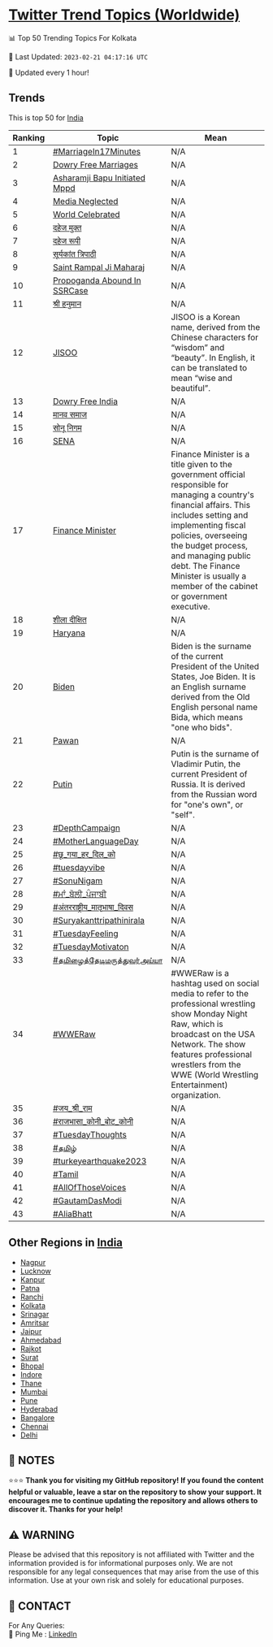 [Twitter Trend Topics (Worldwide)](https://github.com/ErcinDedeoglu/Twitter-Trend-Topics)
==========


📊 Top 50 Trending Topics For Kolkata

📆 Last Updated: `2023-02-21 04:17:16 UTC`

🔧 Updated every 1 hour!


## Trends

This is top 50 for [India](</India>)

| Ranking | Topic | Mean |
| ------- | ------------ | ------------ |
| 1 | [#MarriageIn17Minutes](http://twitter.com/search?q=%23MarriageIn17Minutes) | N/A |
| 2 | [Dowry Free Marriages](http://twitter.com/search?q=Dowry+Free+Marriages) | N/A |
| 3 | [Asharamji Bapu Initiated Mppd](http://twitter.com/search?q=Asharamji+Bapu+Initiated+Mppd) | N/A |
| 4 | [Media Neglected](http://twitter.com/search?q=Media+Neglected) | N/A |
| 5 | [World Celebrated](http://twitter.com/search?q=World+Celebrated) | N/A |
| 6 | [दहेज मुक्त](http://twitter.com/search?q=%e0%a4%a6%e0%a4%b9%e0%a5%87%e0%a4%9c+%e0%a4%ae%e0%a5%81%e0%a4%95%e0%a5%8d%e0%a4%a4) | N/A |
| 7 | [दहेज रूपी](http://twitter.com/search?q=%e0%a4%a6%e0%a4%b9%e0%a5%87%e0%a4%9c+%e0%a4%b0%e0%a5%82%e0%a4%aa%e0%a5%80) | N/A |
| 8 | [सूर्यकांत त्रिपाठी](http://twitter.com/search?q=%e0%a4%b8%e0%a5%82%e0%a4%b0%e0%a5%8d%e0%a4%af%e0%a4%95%e0%a4%be%e0%a4%82%e0%a4%a4+%e0%a4%a4%e0%a5%8d%e0%a4%b0%e0%a4%bf%e0%a4%aa%e0%a4%be%e0%a4%a0%e0%a5%80) | N/A |
| 9 | [Saint Rampal Ji Maharaj](http://twitter.com/search?q=Saint+Rampal+Ji+Maharaj) | N/A |
| 10 | [Propoganda Abound In SSRCase](http://twitter.com/search?q=Propoganda+Abound+In+SSRCase) | N/A |
| 11 | [श्री हनुमान](http://twitter.com/search?q=%e0%a4%b6%e0%a5%8d%e0%a4%b0%e0%a5%80+%e0%a4%b9%e0%a4%a8%e0%a5%81%e0%a4%ae%e0%a4%be%e0%a4%a8) | N/A |
| 12 | [JISOO](http://twitter.com/search?q=JISOO) | JISOO is a Korean name, derived from the Chinese characters for “wisdom” and “beauty”. In English, it can be translated to mean “wise and beautiful”. |
| 13 | [Dowry Free India](http://twitter.com/search?q=Dowry+Free+India) | N/A |
| 14 | [मानव समाज](http://twitter.com/search?q=%e0%a4%ae%e0%a4%be%e0%a4%a8%e0%a4%b5+%e0%a4%b8%e0%a4%ae%e0%a4%be%e0%a4%9c) | N/A |
| 15 | [सोनू निगम](http://twitter.com/search?q=%e0%a4%b8%e0%a5%8b%e0%a4%a8%e0%a5%82+%e0%a4%a8%e0%a4%bf%e0%a4%97%e0%a4%ae) | N/A |
| 16 | [SENA](http://twitter.com/search?q=SENA) | N/A |
| 17 | [Finance Minister](http://twitter.com/search?q=Finance+Minister) | Finance Minister is a title given to the government official responsible for managing a country's financial affairs. This includes setting and implementing fiscal policies, overseeing the budget process, and managing public debt. The Finance Minister is usually a member of the cabinet or government executive. |
| 18 | [शीला दीक्षित](http://twitter.com/search?q=%e0%a4%b6%e0%a5%80%e0%a4%b2%e0%a4%be+%e0%a4%a6%e0%a5%80%e0%a4%95%e0%a5%8d%e0%a4%b7%e0%a4%bf%e0%a4%a4) | N/A |
| 19 | [Haryana](http://twitter.com/search?q=Haryana) | N/A |
| 20 | [Biden](http://twitter.com/search?q=Biden) | Biden is the surname of the current President of the United States, Joe Biden. It is an English surname derived from the Old English personal name Bida, which means "one who bids". |
| 21 | [Pawan](http://twitter.com/search?q=Pawan) | N/A |
| 22 | [Putin](http://twitter.com/search?q=Putin) | Putin is the surname of Vladimir Putin, the current President of Russia. It is derived from the Russian word for "one's own", or "self". |
| 23 | [#DepthCampaign](http://twitter.com/search?q=%23DepthCampaign) | N/A |
| 24 | [#MotherLanguageDay](http://twitter.com/search?q=%23MotherLanguageDay) | N/A |
| 25 | [#छू_गया_हर_दिल_को](http://twitter.com/search?q=%23%e0%a4%9b%e0%a5%82_%e0%a4%97%e0%a4%af%e0%a4%be_%e0%a4%b9%e0%a4%b0_%e0%a4%a6%e0%a4%bf%e0%a4%b2_%e0%a4%95%e0%a5%8b) | N/A |
| 26 | [#tuesdayvibe](http://twitter.com/search?q=%23tuesdayvibe) | N/A |
| 27 | [#SonuNigam](http://twitter.com/search?q=%23SonuNigam) | N/A |
| 28 | [#ਮਾਂ_ਬੋਲੀ_ਪੰਜਾਬੀ](http://twitter.com/search?q=%23%e0%a8%ae%e0%a8%be%e0%a8%82_%e0%a8%ac%e0%a9%8b%e0%a8%b2%e0%a9%80_%e0%a8%aa%e0%a9%b0%e0%a8%9c%e0%a8%be%e0%a8%ac%e0%a9%80) | N/A |
| 29 | [#अंतरराष्ट्रीय_मातृभाषा_दिवस](http://twitter.com/search?q=%23%e0%a4%85%e0%a4%82%e0%a4%a4%e0%a4%b0%e0%a4%b0%e0%a4%be%e0%a4%b7%e0%a5%8d%e0%a4%9f%e0%a5%8d%e0%a4%b0%e0%a5%80%e0%a4%af_%e0%a4%ae%e0%a4%be%e0%a4%a4%e0%a5%83%e0%a4%ad%e0%a4%be%e0%a4%b7%e0%a4%be_%e0%a4%a6%e0%a4%bf%e0%a4%b5%e0%a4%b8) | N/A |
| 30 | [#Suryakanttripathinirala](http://twitter.com/search?q=%23Suryakanttripathinirala) | N/A |
| 31 | [#TuesdayFeeling](http://twitter.com/search?q=%23TuesdayFeeling) | N/A |
| 32 | [#TuesdayMotivaton](http://twitter.com/search?q=%23TuesdayMotivaton) | N/A |
| 33 | [#தமிழைத்தேடிமருத்துவர்அய்யா](http://twitter.com/search?q=%23%e0%ae%a4%e0%ae%ae%e0%ae%bf%e0%ae%b4%e0%af%88%e0%ae%a4%e0%af%8d%e0%ae%a4%e0%af%87%e0%ae%9f%e0%ae%bf%e0%ae%ae%e0%ae%b0%e0%af%81%e0%ae%a4%e0%af%8d%e0%ae%a4%e0%af%81%e0%ae%b5%e0%ae%b0%e0%af%8d%e0%ae%85%e0%ae%af%e0%af%8d%e0%ae%af%e0%ae%be) | N/A |
| 34 | [#WWERaw](http://twitter.com/search?q=%23WWERaw) | #WWERaw is a hashtag used on social media to refer to the professional wrestling show Monday Night Raw, which is broadcast on the USA Network. The show features professional wrestlers from the WWE (World Wrestling Entertainment) organization. |
| 35 | [#जय_श्री_राम](http://twitter.com/search?q=%23%e0%a4%9c%e0%a4%af_%e0%a4%b6%e0%a5%8d%e0%a4%b0%e0%a5%80_%e0%a4%b0%e0%a4%be%e0%a4%ae) | N/A |
| 36 | [#राजभासा_कोनी_बोट_कोनी](http://twitter.com/search?q=%23%e0%a4%b0%e0%a4%be%e0%a4%9c%e0%a4%ad%e0%a4%be%e0%a4%b8%e0%a4%be_%e0%a4%95%e0%a5%8b%e0%a4%a8%e0%a5%80_%e0%a4%ac%e0%a5%8b%e0%a4%9f_%e0%a4%95%e0%a5%8b%e0%a4%a8%e0%a5%80) | N/A |
| 37 | [#TuesdayThoughts](http://twitter.com/search?q=%23TuesdayThoughts) | N/A |
| 38 | [#தமிழ்](http://twitter.com/search?q=%23%e0%ae%a4%e0%ae%ae%e0%ae%bf%e0%ae%b4%e0%af%8d) | N/A |
| 39 | [#turkeyearthquake2023](http://twitter.com/search?q=%23turkeyearthquake2023) | N/A |
| 40 | [#Tamil](http://twitter.com/search?q=%23Tamil) | N/A |
| 41 | [#AllOfThoseVoices](http://twitter.com/search?q=%23AllOfThoseVoices) | N/A |
| 42 | [#GautamDasModi](http://twitter.com/search?q=%23GautamDasModi) | N/A |
| 43 | [#AliaBhatt](http://twitter.com/search?q=%23AliaBhatt) | N/A |



## Other Regions in [India](</India>)

* [Nagpur](</India/Nagpur.md>)
* [Lucknow](</India/Lucknow.md>)
* [Kanpur](</India/Kanpur.md>)
* [Patna](</India/Patna.md>)
* [Ranchi](</India/Ranchi.md>)
* [Kolkata](</India/Kolkata.md>)
* [Srinagar](</India/Srinagar.md>)
* [Amritsar](</India/Amritsar.md>)
* [Jaipur](</India/Jaipur.md>)
* [Ahmedabad](</India/Ahmedabad.md>)
* [Rajkot](</India/Rajkot.md>)
* [Surat](</India/Surat.md>)
* [Bhopal](</India/Bhopal.md>)
* [Indore](</India/Indore.md>)
* [Thane](</India/Thane.md>)
* [Mumbai](</India/Mumbai.md>)
* [Pune](</India/Pune.md>)
* [Hyderabad](</India/Hyderabad.md>)
* [Bangalore](</India/Bangalore.md>)
* [Chennai](</India/Chennai.md>)
* [Delhi](</India/Delhi.md>)



## 📝 NOTES

⭐⭐⭐ **Thank you for visiting my GitHub repository! If you found the content helpful or valuable, leave a star on the repository to show your support. It encourages me to continue updating the repository and allows others to discover it. Thanks for your help!**


## ⚠️ WARNING

Please be advised that this repository is not affiliated with Twitter and the information provided is for informational purposes only. We are not responsible for any legal consequences that may arise from the use of this information. Use at your own risk and solely for educational purposes.


## 📨 CONTACT

 For Any Queries:  
            🏓 Ping Me : [LinkedIn](https://www.linkedin.com/in/ercindedeoglu/)
